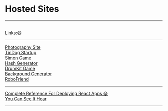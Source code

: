 # Hosted Sites
<hr><br>
Links:😄 <br><hr>
<a href="https://somj57.github.io/Photography">Photography Site</a><br>
<a href="https://somj57.github.io/TinDog">TinDog Startup</a><br>
<a href="https://somj57.github.io/SimonGame">Simon Game</a><br>
<a href="https://somj57.github.io/HashGenerator">Hash Generator</a><br>
<a href="https://somj57.github.io/DrumKit">DrumKit Game</a><br>
<a href="https://somj57.github.io/BackgroundGenerator">Background Generator</a><br>
<a href="https://somj57.github.io/RoboFriend">RoboFriend</a>

<hr>
<a href="https://github.com/somj57/react-gh-pages">Complete Reference For Deploying React Apps 😁</a><br>
<a href="https://somj57.github.io/react-gh-pages/">You Can See It Hear</a>
<hr>





